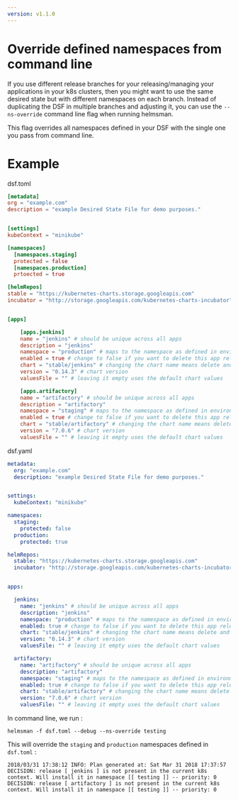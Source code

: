 ```yaml
---
version: v1.1.0
---
```


# Override defined namespaces from command line

If you use different release branches for your releasing/managing your applications in your k8s clusters, then you might want to use the same desired state but with different namespaces on each branch. Instead of duplicating the DSF in multiple branches and adjusting it, you can use the `--ns-override` command line flag when running helmsman. 

This flag overrides all namespaces defined in your DSF with the single one you pass from command line. 

# Example

dsf.toml
```toml 
[metadata]
org = "example.com"
description = "example Desired State File for demo purposes."


[settings]
kubeContext = "minikube" 

[namespaces]
  [namespaces.staging]
  protected = false
  [namespaces.production]
  prtoected = true

[helmRepos]
stable = "https://kubernetes-charts.storage.googleapis.com"
incubator = "http://storage.googleapis.com/kubernetes-charts-incubator"


[apps]

    [apps.jenkins]
    name = "jenkins" # should be unique across all apps
    description = "jenkins"
    namespace = "production" # maps to the namespace as defined in environmetns above
    enabled = true # change to false if you want to delete this app release [empty = flase]
    chart = "stable/jenkins" # changing the chart name means delete and recreate this chart
    version = "0.14.3" # chart version
    valuesFile = "" # leaving it empty uses the default chart values

    [apps.artifactory]
    name = "artifactory" # should be unique across all apps
    description = "artifactory"
    namespace = "staging" # maps to the namespace as defined in environmetns above
    enabled = true # change to false if you want to delete this app release [empty = flase]
    chart = "stable/artifactory" # changing the chart name means delete and recreate this chart
    version = "7.0.6" # chart version
    valuesFile = "" # leaving it empty uses the default chart values
```

dsf.yaml
```yaml
metadata:
  org: "example.com"
  description: "example Desired State File for demo purposes."


settings:
  kubeContext: "minikube"

namespaces:
  staging:
    protected: false
  production:
    protected: true

helmRepos:
  stable: "https://kubernetes-charts.storage.googleapis.com"
  incubator: "http://storage.googleapis.com/kubernetes-charts-incubator"


apps:

  jenkins:
    name: "jenkins" # should be unique across all apps
    description: "jenkins"
    namespace: "production" # maps to the namespace as defined in environments above
    enabled: true # change to false if you want to delete this app release [empty: false]
    chart: "stable/jenkins" # changing the chart name means delete and recreate this chart
    version: "0.14.3" # chart version
    valuesFile: "" # leaving it empty uses the default chart values

  artifactory:
    name: "artifactory" # should be unique across all apps
    description: "artifactory"
    namespace: "staging" # maps to the namespace as defined in environments above
    enabled: true # change to false if you want to delete this app release [empty: false]
    chart: "stable/artifactory" # changing the chart name means delete and recreate this chart
    version: "7.0.6" # chart version
    valuesFile: "" # leaving it empty uses the default chart values
```

In command line, we run :

```
helmsman -f dsf.toml --debug --ns-override testing
```

This will override the `staging` and `production` namespaces defined in `dsf.toml` :

```
2018/03/31 17:38:12 INFO: Plan generated at: Sat Mar 31 2018 17:37:57 
DECISION: release [ jenkins ] is not present in the current k8s context. Will install it in namespace [[ testing ]] -- priority: 0
DECISION: release [ artifactory ] is not present in the current k8s context. Will install it in namespace [[ testing ]] -- priority: 0
```